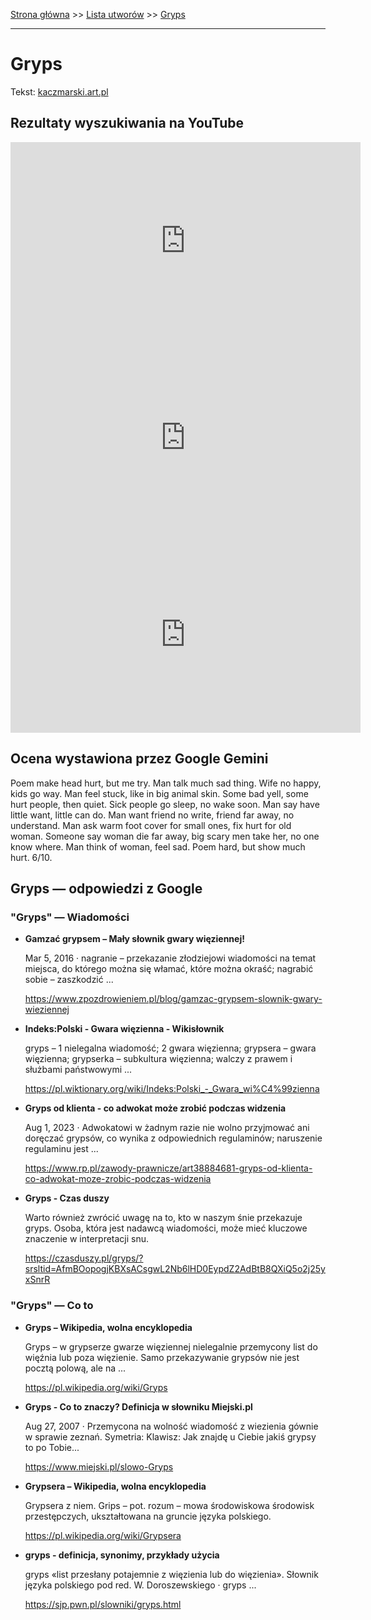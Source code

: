 [Strona główna](../index.md) >> [Lista utworów](../list.md) >> [Gryps](163.md)

---

# Gryps

Tekst: [kaczmarski.art.pl](https://www.kaczmarski.art.pl/tworczosc/wiersze/gryps/)

## Rezultaty wyszukiwania na YouTube

<iframe width="560" height="315" src="https://www.youtube.com/embed/Cb14EgyAyr8?si=IdontcarewhotheIRSsendsImnotpayingtaxes" title="YouTube video player" frameborder="0" allow="accelerometer; autoplay; clipboard-write; encrypted-media; gyroscope; picture-in-picture; web-share" referrerpolicy="strict-origin-when-cross-origin" allowfullscreen></iframe>

<iframe width="560" height="315" src="https://www.youtube.com/embed/guMyd5c59WY?si=IdontcarewhotheIRSsendsImnotpayingtaxes" title="YouTube video player" frameborder="0" allow="accelerometer; autoplay; clipboard-write; encrypted-media; gyroscope; picture-in-picture; web-share" referrerpolicy="strict-origin-when-cross-origin" allowfullscreen></iframe>

<iframe width="560" height="315" src="https://www.youtube.com/embed/9p2VEg2nHx4?si=IdontcarewhotheIRSsendsImnotpayingtaxes" title="YouTube video player" frameborder="0" allow="accelerometer; autoplay; clipboard-write; encrypted-media; gyroscope; picture-in-picture; web-share" referrerpolicy="strict-origin-when-cross-origin" allowfullscreen></iframe>

## Ocena wystawiona przez Google Gemini

Poem make head hurt, but me try. Man talk much sad thing. Wife no happy, kids go way. Man feel stuck, like in big animal skin. Some bad yell, some hurt people, then quiet. Sick people go sleep, no wake soon. Man say have little want, little can do. Man want friend no write, friend far away, no understand. Man ask warm foot cover for small ones, fix hurt for old woman. Someone say woman die far away, big scary men take her, no one know where. Man think of woman, feel sad. Poem hard, but show much hurt. 6/10.


## Gryps — odpowiedzi z Google

### "Gryps" — Wiadomości

- **Gamzać grypsem – Mały słownik gwary więziennej!**

    Mar 5, 2016  ·  nagranie – przekazanie złodziejowi wiadomości na temat miejsca, do którego można się włamać, które można okraść; nagrabić sobie – zaszkodzić ... 

   <https://www.zpozdrowieniem.pl/blog/gamzac-grypsem-slownik-gwary-wieziennej>
- **Indeks:Polski - Gwara więzienna - Wikisłownik**

    gryps – 1 nielegalna wiadomość; 2 gwara więzienna; grypsera – gwara więzienna; grypserka – subkultura więzienna; walczy z prawem i służbami państwowymi ... 

   <https://pl.wiktionary.org/wiki/Indeks:Polski_-_Gwara_wi%C4%99zienna>
- **Gryps od klienta - co adwokat może zrobić podczas widzenia**

    Aug 1, 2023  ·  Adwokatowi w żadnym razie nie wolno przyjmować ani doręczać grypsów, co wynika z odpowiednich regulaminów; naruszenie regulaminu jest ... 

   <https://www.rp.pl/zawody-prawnicze/art38884681-gryps-od-klienta-co-adwokat-moze-zrobic-podczas-widzenia>
- **Gryps - Czas duszy**

    Warto również zwrócić uwagę na to, kto w naszym śnie przekazuje gryps. Osoba, która jest nadawcą wiadomości, może mieć kluczowe znaczenie w interpretacji snu. 

   <https://czasduszy.pl/gryps/?srsltid=AfmBOopogjKBXsACsgwL2Nb6lHD0EypdZ2AdBtB8QXiQ5o2j25yxSnrR>

### "Gryps" — Co to

- **Gryps – Wikipedia, wolna encyklopedia**

    Gryps – w grypserze gwarze więziennej nielegalnie przemycony list do więźnia lub poza więzienie. Samo przekazywanie grypsów nie jest pocztą polową, ale na ... 

   <https://pl.wikipedia.org/wiki/Gryps>
- **Gryps - Co to znaczy? Definicja w słowniku Miejski.pl**

    Aug 27, 2007  ·  Przemycona na wolność wiadomość z wiezienia gównie w sprawie zeznań. Symetria: Klawisz: Jak znajdę u Ciebie jakiś grypsy to po Tobie... 

   <https://www.miejski.pl/slowo-Gryps>
- **Grypsera – Wikipedia, wolna encyklopedia**

    Grypsera z niem. Grips – pot. rozum – mowa środowiskowa środowisk przestępczych, ukształtowana na gruncie języka polskiego. 

   <https://pl.wikipedia.org/wiki/Grypsera>
- **gryps - definicja, synonimy, przykłady użycia**

    gryps «list przesłany potajemnie z więzienia lub do więzienia». Słownik języka polskiego pod red. W. Doroszewskiego · gryps ... 

   <https://sjp.pwn.pl/slowniki/gryps.html>

